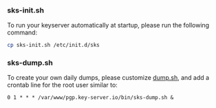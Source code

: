 ### sks-init.sh
To run your keyserver automatically at startup, please run the following command:
```bash
cp sks-init.sh /etc/init.d/sks
```
### sks-dump.sh
To create your own daily dumps, please customize [dump.sh](dump.sh), and add a crontab line for the root user similar to:
```crontab
0 1 * * * /var/www/pgp.key-server.io/bin/sks-dump.sh &
```
